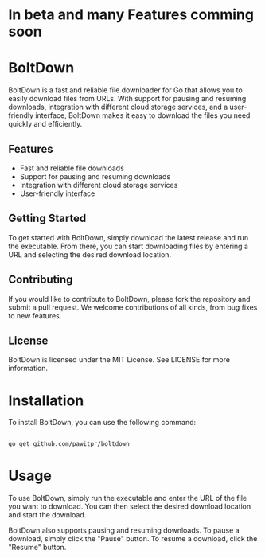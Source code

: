 # In beta and many Features comming soon

# BoltDown

BoltDown is a fast and reliable file downloader for Go that allows you to easily download files from URLs. With support for pausing and resuming downloads, integration with different cloud storage services, and a user-friendly interface, BoltDown makes it easy to download the files you need quickly and efficiently.

## Features

- Fast and reliable file downloads
- Support for pausing and resuming downloads
- Integration with different cloud storage services
- User-friendly interface

## Getting Started

To get started with BoltDown, simply download the latest release and run the executable. From there, you can start downloading files by entering a URL and selecting the desired download location.

## Contributing

If you would like to contribute to BoltDown, please fork the repository and submit a pull request. We welcome contributions of all kinds, from bug fixes to new features.

## License

BoltDown is licensed under the MIT License. See LICENSE for more information.

# Installation

To install BoltDown, you can use the following command:
```bash

go get github.com/pawitpr/boltdown
```

# Usage
To use BoltDown, simply run the executable and enter the URL of the file you want to download. You can then select the desired download location and start the download.

BoltDown also supports pausing and resuming downloads. To pause a download, simply click the "Pause" button. To resume a download, click the "Resume" button.
